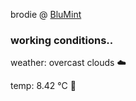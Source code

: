 brodie @ [BluMint](https://www.linkedin.com/company/blumint-io/)

<!--weather_start-->
### working conditions..

weather: overcast clouds ☁️

temp: 8.42 °C 🧥

<!--weather_end-->
